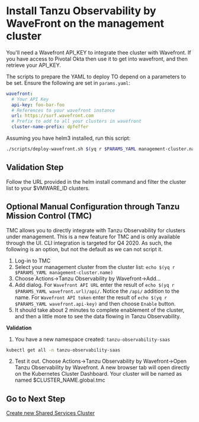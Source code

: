 # Install Tanzu Observability by WaveFront on the management cluster

You'll need a Wavefront API_KEY to integrate thee cluster with Wavefront.
If you have access to Pivotal Okta then use it to get into wavefront, and then retrieve your API_KEY.

The scripts to prepare the YAML to deploy TO depend on a parameters to be set.  Ensure the following are set in `params.yaml`:

```yaml
wavefront:
  # Your API Key
  api-key: foo-bar-foo
  # References to your wavefront instance
  url: https://surf.wavefront.com
  # Prefix to add to all your clusters in wavefront
  cluster-name-prefix: dpfeffer
```

Assuming you have helm3 installed, run this script:

```bash
./scripts/deploy-wavefront.sh $(yq r $PARAMS_YAML management-cluster.name)
```

## Validation Step

Follow the URL provided in the helm install command and filter the cluster list to your $VMWARE_ID clusters.

## Optional Manual Configuration through Tanzu Mission Control (TMC)

TMC allows you to directly integrate with Tanzu Observability for clusters under management.  This is a new feature for TMC and is only available through the UI.  CLI integration is targeted for Q4 2020.  As such, the following is an option, but not the default as we can not script it.

1. Log-in to TMC
2. Select your management cluster from the cluster list: `echo $(yq r $PARAMS_YAML management-cluster.name)`
3. Choose Actions->Tanzu Observability by Wavefront->Add...
4. Add dialog.  For `Wavefront API URL` enter the result of `echo $(yq r $PARAMS_YAML wavefront.url)/api/`.  Notice the `/api/` addition to the name. For `Wavefront API token` enter the result of `echo $(yq r $PARAMS_YAML wavefront.api-key)` and then choose `Enable` button.
5. It should take about 2 minutes to complete enablement of the cluster, and then a little more to see the data flowing in Tanzu Observability.

**Validation**
1. You have a new namespace created: `tanzu-observability-saas`
```bash
kubectl get all -n tanzu-observability-saas
```
2. Test it out.  Choose Actions->Tanzu Observability by Wavefront->Open Tanzu Observability by Wavefront.  A new browser tab will open directly on the Kubernetes Cluster Dashboard.  Your cluster will be named as named $CLUSTER_NAME.global.tmc

## Go to Next Step

[Create new Shared Services Cluster](../shared-services-cluster/01_install_tkg_ssc.md)
